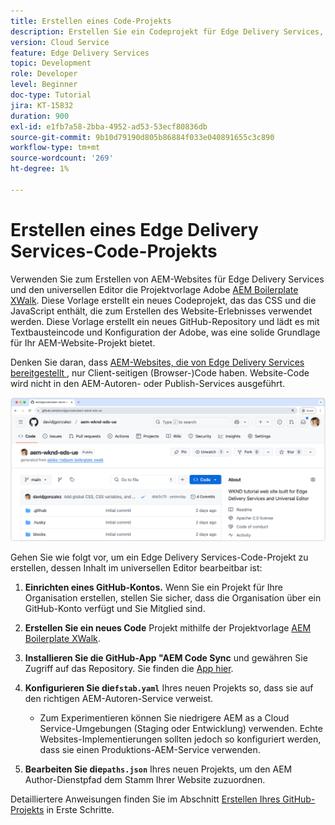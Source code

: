```yaml
---
title: Erstellen eines Code-Projekts
description: Erstellen Sie ein Codeprojekt für Edge Delivery Services, das mit dem universellen Editor bearbeitet werden kann.
version: Cloud Service
feature: Edge Delivery Services
topic: Development
role: Developer
level: Beginner
doc-type: Tutorial
jira: KT-15832
duration: 900
exl-id: e1fb7a58-2bba-4952-ad53-53ecf80836db
source-git-commit: 9b10d79190d805b86884f033e040891655c3c890
workflow-type: tm+mt
source-wordcount: '269'
ht-degree: 1%

---
```


# Erstellen eines Edge Delivery Services-Code-Projekts

Verwenden Sie zum Erstellen von AEM-Websites für Edge Delivery Services und den universellen Editor die Projektvorlage Adobe [AEM Boilerplate XWalk](https://github.com/adobe-rnd/aem-boilerplate-xwalk). Diese Vorlage erstellt ein neues Codeprojekt, das das CSS und die JavaScript enthält, die zum Erstellen des Website-Erlebnisses verwendet werden. Diese Vorlage erstellt ein neues GitHub-Repository und lädt es mit Textbausteincode und Konfiguration der Adobe, was eine solide Grundlage für Ihr AEM-Website-Projekt bietet.

Denken Sie daran, dass [AEM-Websites, die von Edge Delivery Services bereitgestellt ](https://experienceleague.adobe.com/en/docs/experience-manager-learn/sites/edge-delivery-services/overview), nur Client-seitigen (Browser-)Code haben. Website-Code wird nicht in den AEM-Autoren- oder Publish-Services ausgeführt.

![Neues Edge Delivery Services-Projekt](./assets/1-new-project/new-project.png)

Gehen Sie wie folgt vor, um ein Edge Delivery Services-Code-Projekt zu erstellen, dessen Inhalt im universellen Editor bearbeitbar ist:

1. **Einrichten eines GitHub-Kontos.** Wenn Sie ein Projekt für Ihre Organisation erstellen, stellen Sie sicher, dass die Organisation über ein GitHub-Konto verfügt und Sie Mitglied sind.
2. **Erstellen Sie ein neues Code** Projekt mithilfe der Projektvorlage [AEM Boilerplate XWalk](https://github.com/adobe-rnd/aem-boilerplate-xwalk).
3. **Installieren Sie die GitHub-App &quot;AEM Code Sync** und gewähren Sie Zugriff auf das Repository. Sie finden die [App hier](https://github.com/apps/aem-code-sync).
4. **Konfigurieren Sie die`fstab.yaml`** Ihres neuen Projekts so, dass sie auf den richtigen AEM-Autoren-Service verweist.

   * Zum Experimentieren können Sie niedrigere AEM as a Cloud Service-Umgebungen (Staging oder Entwicklung) verwenden. Echte Websites-Implementierungen sollten jedoch so konfiguriert werden, dass sie einen Produktions-AEM-Service verwenden.

5. **Bearbeiten Sie die`paths.json`** Ihres neuen Projekts, um den AEM Author-Dienstpfad dem Stamm Ihrer Website zuzuordnen.

Detailliertere Anweisungen finden Sie im Abschnitt [Erstellen Ihres GitHub-Projekts](https://experienceleague.adobe.com/en/docs/experience-manager-cloud-service/content/edge-delivery/wysiwyg-authoring/edge-dev-getting-started#create-github-project) in Erste Schritte.
